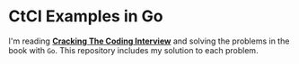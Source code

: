 # CtCI Examples in Go

I'm reading [**Cracking The Coding Interview**](https://a.co/d/i9VIjEg) and solving the problems in the book with `Go`. This repository includes my solution to each problem.